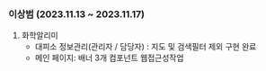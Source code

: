 
### 이상범 (2023.11.13 ~ 2023.11.17)

1. 화학알리미
	- 대피소 정보관리(관리자 / 담당자) : 지도 및 검색필터 제외 구현 완료
	- 메인 페이지: 배너 3개 컴포넌트 웹접근성작업

